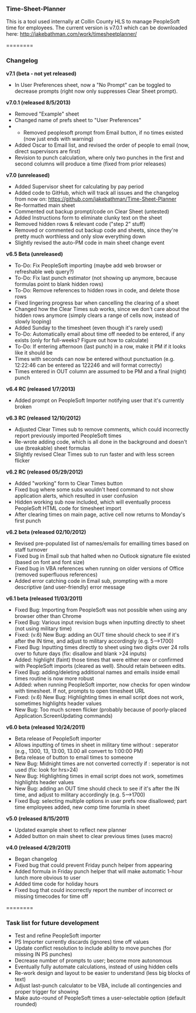 ### Time-Sheet-Planner

This is a tool used internally at Collin County HLS to manage PeopleSoft time for employees. The current version is v7.0.1 which can be downloaded here: http://jakebathman.com/work/timesheetplanner/

========

### Changelog

**v7.1 (beta - not yet released)**
* In User Preferences sheet, now a "No Prompt" can be toggled to decrease prompts (right now only suppresses Clear Sheet prompt).

**v7.0.1 (released 8/5/2013)**
* Removed "Example" sheet
* Changed name of prefs sheet to "User Preferences" 
* * Removed peoplesoft prompt from Email button, if no times existed (now just ends with warning)
* Added Oscar to Email list, and revised the order of people to email (now, direct supervisors are first)
* Revision to punch calculation, where only two punches in the first and second columns will produce a time (fixed from prior releases)


**v7.0 (unreleased)**
* Added Supervisor sheet for calculating by pay period
* Added code to GitHub, which will track all issues and the changelog from now on: https://github.com/jakebathman/Time-Sheet-Planner
* Re-formatted main sheet
* Commented out backup prompt/code on Clear Sheet (untested)
* Added Instructions form to eliminate clunky text on the sheet
* Removed hidden rows & relevant code ("step 2" stuff)
* Removed or commented out backup code and sheets, since they're pretty much worthless and only slow everything down
* Slightly revised the auto-PM code in main sheet change event



**v6.5 Beta (unreleased)**
* To-Do: Fix PeopleSoft importing (maybe add web browser or refreshable web query?)
* To-Do: Fix last punch estimator (not showing up anymore, because formulas point to blank hidden rows)
* To-Do:	Remove references to hidden rows in code, and delete those rows
* Fixed lingering progress bar when cancelling the clearing of a sheet
* Changed how the Clear Times sub works, since we don't care about the hidden rows anymore (simply clears a range of cells now, instead of slowly looping)
* Added Sunday to the timesheet (even though it's rarely used)
* To-Do:	Automatically email about time off needed to be entered, if any exists (only for full-weeks? Figure out how to calculate)
* To-Do:	If entering afternoon (last punch) in a row, make it PM if it looks like it should be
* Times with seconds can now be entered without punctuation (e.g. 12:22:46 can be entered as 122246 and will format correctly)
* Times entered in OUT column are assumed to be PM and a final (night) punch


**v6.4 RC (released 1/7/2013)**
* Added prompt on PeopleSoft Importer notifying user that it's currently broken

**v6.3 RC (released 12/10/2012)**
* Adjusted Clear Times sub to remove comments, which could incorrectly report previously imported PeopleSoft times
* Re-wrote adding code, which is all done in the background and doesn't use (breakable) sheet formulas
* Slightly revised Clear Times sub to run faster and with less screen flicker

**v6.2 RC (released 05/29/2012)**
* Added "working" form to Clear Times button
* Fixed bug where some subs wouldn't heed command to not show application alerts, which resulted in user confusion
* Hidden working sub now included, which will eventually process PeopleSoft HTML code for timesheet import
* After clearing times on main page, active cell now returns to Monday's first punch 

**v6.2 beta (released 02/10/2012)**
* Revised pre-populated list of names/emails for emailling times based on staff turnover
* Fixed bug in Email sub that halted when no Outlook signature file existed (based on font and font size)
* Fixed bug in VBA references when running on older versions of Office (removed superfluous references)
* Added error catching code in Email sub, prompting with a more descriptive (and user-friendly) error message

**v6.1 beta (released 11/03/2011)**
* Fixed Bug: Importing from PeopleSoft was not possible when using any browser other than Chrome
* Fixed Bug: Various input revision bugs when inputting directly to sheet (not using military time)
* Fixed: (v.6) New Bug: adding an OUT time should check to see if it's after the IN time, and adjust to military accordingly (e.g. 5-->1700)
* Fixed Bug: Inputting times directly to sheet using two digits over 24 rolls over to future days (fix: disallow and blank >24 inputs)
* Added: highlight (faint) those times that were either new or confirmed with PeopleSoft imports (cleared as well). Should retain between edits.
* Fixed Bug: adding/deleting additional names and emails inside email times routine is now more robust
* Added: when running PeopleSoft importer, now checks for open window with timesheet. If not, prompts to open timesheet URL
* Fixed: (v.6) New Bug: Highlighting times in email script does not work, sometimes highlights header values
* New Bug: Too much screen flicker (probably because of poorly-placed Application.ScreenUpdating commands)

**v6.0 beta (released 10/24/2011)**
* Beta release of PeopleSoft importer
* Allows inputting of times in sheet in military time without : seperator (e.g., 1300, 13, 13:00, 13.00 all convert to 1:00:00 PM)
* Beta release of button to email times to someone
* New Bug: Midnight times are not converted correctly if : seperator is not used (fix: look for hrs>24)
* New Bug: Highlighting times in email script does not work, sometimes highlights header values
* New Bug: adding an OUT time should check to see if it's after the IN time, and adjust to military accordingly (e.g. 5-->1700)
* Fixed Bug: selecting multiple options in user prefs now disallowed; part time employees added, new comp time forumla in sheet

**v5.0 (released 8/15/2011)**  
* Updated example sheet to reflect new planner
* Added button on main sheet to clear previous times (uses macro)

**v4.0 (released 4/29/2011)**  
* Began changelog
* Fixed bug that could prevent Friday punch helper from appearing
* Added formula in Friday punch helper that will make automatic 1-hour lunch more obvious to user
* Added time code for holiday hours
* Fixed bug that could incorrectly report the number of incorrect or missing timecodes for time off

========

### Task list for future development

* Test and refine PeopleSoft importer
* PS Importer currently discards (ignores) time off values
* Update conflict resolution to include ability to move punches (for missing IN PS punches)
* Decrease number of prompts to user; become more autonomous
* Eventually fully automate calculations, instead of using hidden cells
* Re-work design and layout to be easier to understand (less big blocks of text)
* Adjust last-punch calculator to be VBA, include all contingencies and proper trigger for showing
* Make auto-round of PeopleSoft times a user-selectable option (default rounded)

